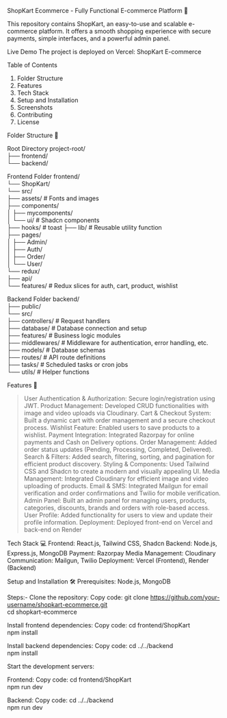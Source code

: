 ShopKart Ecommerce - Fully Functional E-commerce Platform 🛒

This repository contains ShopKart, an easy-to-use and scalable e-commerce platform. It offers a smooth shopping experience with secure payments, simple interfaces, and a powerful admin panel.

Live Demo
The project is deployed on Vercel: ShopKart E-commerce

Table of Contents
1. Folder Structure
2. Features
3. Tech Stack
4. Setup and Installation
5. Screenshots
6. Contributing
7. License

Folder Structure 📂

Root Directory
project-root/  
├── frontend/  
└── backend/  

Frontend Folder
frontend/  
└── ShopKart/  
    └── src/  
        ├── assets/          # Fonts and images  
        ├── components/  
        │   ├── mycomponents/  
        │   └── ui/          # Shadcn components  
        ├── hooks/           # toast
        ├── lib/             # Reusable utility function  
        ├── pages/  
        │   ├── Admin/  
        │   ├── Auth/  
        │   ├── Order/  
        │   └── User/  
        └── redux/  
            ├── api/  
            └── features/    # Redux slices for auth, cart, product, wishlist  
 

Backend Folder
backend/  
├── public/  
└── src/  
    ├── controllers/     # Request handlers  
    ├── database/        # Database connection and setup  
    ├── features/        # Business logic modules  
    ├── middlewares/     # Middleware for authentication, error handling, etc.  
    ├── models/          # Database schemas  
    ├── routes/          # API route definitions  
    ├── tasks/           # Scheduled tasks or cron jobs  
    └── utils/           # Helper functions  

Features 🌟
>User Authentication & Authorization: Secure login/registration using JWT.
>Product Management: Developed CRUD functionalities with image and video uploads via
 Cloudinary.
>Cart & Checkout System: Built a dynamic cart with order management and a secure
 checkout process.
>Wishlist Feature: Enabled users to save products to a wishlist.
>Payment Integration: Integrated Razorpay for online payments and Cash on Delivery
 options.
>Order Management: Added order status updates (Pending, Processing, Completed,
 Delivered).
>Search & Filters: Added search, filtering, sorting, and pagination for efficient product
 discovery.
>Styling & Components: Used Tailwind CSS and Shadcn to create a modern and visually
 appealing UI.
>Media Management: Integrated Cloudinary for efficient image and video uploading of
 products.
>Email & SMS: Integrated Mailgun for email verification and order confirmations and Twilio
 for mobile verification.
>Admin Panel: Built an admin panel for managing users, products, categories, discounts,
 brands and orders with role-based access.
>User Profile: Added functionality for users to view and update their profile information.
>Deployment: Deployed front-end on Vercel and back-end on Render

Tech Stack 💻
Frontend: React.js, Tailwind CSS, Shadcn
Backend: Node.js, Express.js, MongoDB
Payment: Razorpay
Media Management: Cloudinary
Communication: Mailgun, Twilio
Deployment: Vercel (Frontend), Render (Backend)

Setup and Installation 🛠
Prerequisites: Node.js, MongoDB

Steps:-
Clone the repository:
Copy code: git clone https://github.com/your-username/shopkart-ecommerce.git  
cd shopkart-ecommerce  

Install frontend dependencies:
Copy code: cd frontend/ShopKart  
           npm install  

Install backend dependencies:
Copy code: cd ../../backend  
           npm install  

Start the development servers:

Frontend:
Copy code: cd frontend/ShopKart  
           npm run dev 

Backend:
Copy code: cd ../../backend  
           npm run dev  
